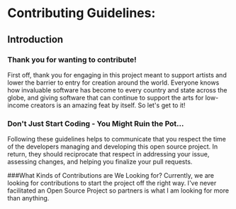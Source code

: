
# Contributing Guidelines:

## Introduction
### Thank you for wanting to contribute!
First off, thank you for engaging in this project meant to support artists and lower the barrier to entry for creation around the world. Everyone knows how invaluable software has become to every country and state across the globe, and giving software that can continue to support the arts for low-income creators is an amazing feat by itself. So let's get to it!

### Don't Just Start Coding - You Might Ruin the Pot...
Following these guidelines helps to communicate that you respect the time of the developers managing and developing this open source project. In return, they should reciprocate that respect in addressing your issue, assessing changes, and helping you finalize your pull requests.

###What Kinds of Contributions are We Looking for?
Currently, we are looking for contributions to start the project off the right way. I've never facilitated an Open Source Project so partners is what I am looking for more than anything.
